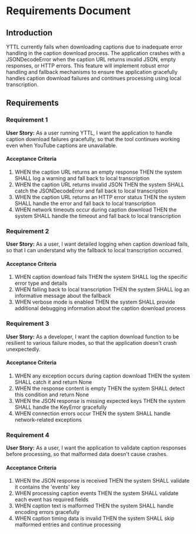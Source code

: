 # Requirements Document

## Introduction

YTTL currently fails when downloading captions due to inadequate error handling in the caption download process. The application crashes with a JSONDecodeError when the caption URL returns invalid JSON, empty responses, or HTTP errors. This feature will implement robust error handling and fallback mechanisms to ensure the application gracefully handles caption download failures and continues processing using local transcription.

## Requirements

### Requirement 1

**User Story:** As a user running YTTL, I want the application to handle caption download failures gracefully, so that the tool continues working even when YouTube captions are unavailable.

#### Acceptance Criteria

1. WHEN the caption URL returns an empty response THEN the system SHALL log a warning and fall back to local transcription
2. WHEN the caption URL returns invalid JSON THEN the system SHALL catch the JSONDecodeError and fall back to local transcription
3. WHEN the caption URL returns an HTTP error status THEN the system SHALL handle the error and fall back to local transcription
4. WHEN network timeouts occur during caption download THEN the system SHALL handle the timeout and fall back to local transcription

### Requirement 2

**User Story:** As a user, I want detailed logging when caption download fails, so that I can understand why the fallback to local transcription occurred.

#### Acceptance Criteria

1. WHEN caption download fails THEN the system SHALL log the specific error type and details
2. WHEN falling back to local transcription THEN the system SHALL log an informative message about the fallback
3. WHEN verbose mode is enabled THEN the system SHALL provide additional debugging information about the caption download process

### Requirement 3

**User Story:** As a developer, I want the caption download function to be resilient to various failure modes, so that the application doesn't crash unexpectedly.

#### Acceptance Criteria

1. WHEN any exception occurs during caption download THEN the system SHALL catch it and return None
2. WHEN the response content is empty THEN the system SHALL detect this condition and return None
3. WHEN the JSON response is missing expected keys THEN the system SHALL handle the KeyError gracefully
4. WHEN connection errors occur THEN the system SHALL handle network-related exceptions

### Requirement 4

**User Story:** As a user, I want the application to validate caption responses before processing, so that malformed data doesn't cause crashes.

#### Acceptance Criteria

1. WHEN the JSON response is received THEN the system SHALL validate it contains the 'events' key
2. WHEN processing caption events THEN the system SHALL validate each event has required fields
3. WHEN caption text is malformed THEN the system SHALL handle encoding errors gracefully
4. WHEN caption timing data is invalid THEN the system SHALL skip malformed entries and continue processing